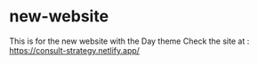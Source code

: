 # new-website
This is for the new website with the Day theme
Check the site at : https://consult-strategy.netlify.app/